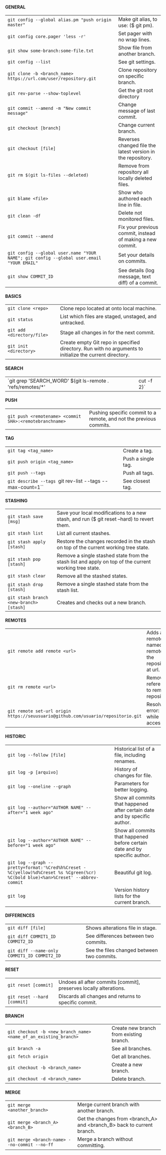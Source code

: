 #### GENERAL
|||
|-|-|
`git config --global alias.pm "push origin master"`|Make git alias, to use: ($ git pm).
`git config core.pager 'less -r'`|Set pager with no wrap lines.
`git show some-branch:some-file.txt`|Show file from another branch.
`git config --list`|See git settings.
`git clone -b <branch_name> https://url.com/user/repository.git`|Clone repository on specific branch.
`git rev-parse --show-toplevel`|Get the git root directory
`git commit --amend -m "New commit message"`|Change message of last commit.
`git checkout [branch]`|Change current branch.
`git checkout [file]`|Reverses changed file the latest version in the repository.
`git rm $(git ls-files --deleted)`|Remove from repository all locally deleted files.
`git blame <file>`|Show who authored each line in file.
`git clean -df`|Delete not monitored files.
`git commit --amend`|Fix your previous commit, instead of making a new commit.
`git config --global user.name "YOUR NAME"; git config --global user.email "YOUR EMAIL"`|Set your details on commits.
`git show COMMIT_ID`|See details (log message, text diff) of a commit.
#### BASICS
|||
|-|-|
`git clone <repo>`|Clone repo located at <repo> onto local machine.
`git status`|List which files are staged, unstaged, and untracked.
`git add <directory/file>`|Stage all changes in <directory> for the next commit.
`git init <directory>`|Create empty Git repo in specified directory. Run with no arguments to initialize the current directory.
#### SEARCH
|||
|-|-|
`git grep 'SEARCH_WORD' $(git ls-remote . 'refs/remotes/*' | cut -f 2)`|Find text in all branches.
#### PUSH
|||
|-|-|
`git push <remotename> <commit SHA>:<remotebranchname>`|Pushing specific commit to a remote, and not the previous commits.
#### TAG
|||
|-|-|
`git tag <tag_name>`|Create a tag.
`git push origin <tag_name>`|Push a single tag.
`git push --tags`|Push all tags.
`git describe --tags `git rev-list --tags --max-count=1``|See closest tag.
#### STASHING
|||
|-|-|
`git stash save [msg]`|Save your local modifications to a new stash, and run ($ git reset –hard) to revert them.
`git stash list`|List all current stashes.
`git stash apply [stash]`|Restore the changes recorded in the stash on top of the current working tree state. 
`git stash pop [stash]`|Remove a single stashed state from the stash list and apply on top of the current working tree state.
`git stash clear`|Remove all the stashed states.
`git stash drop [stash]`|Remove a single stashed state from the stash list.
`git stash branch <new-branch> [stash]`|Creates and checks out a new branch.
#### REMOTES
|||
|-|-|
`git remote add remote <url>`|Adds a remote named remote for the repository at url.
`git rm remote <url>`|Remove reference to remote repository.
`git remote set-url origin https://seuusuario@github.com/usuario/repositorio.git`|Resolves error: 403 while accessing.
#### HISTORIC
|||
|-|-|
`git log --follow [file]`|Historical list of a file, including renames.
`git log -p [arquivo]`|History of changes for file.
`git log --oneline --graph`|Parameters for better logging.
`git log --author="AUTHOR NAME" --after="1 week ago"`|Show all commits that happened after certain date and by specific author.
`git log --author="AUTHOR NAME" --before="1 week ago"`|Show all commits that happened before certain date and by specific author.
`git log --graph --pretty=format:'%Cred%h%Creset -%C(yellow)%d%Creset %s %Cgreen(%cr) %C(bold blue)<%an>%Creset' --abbrev-commit`|Beautiful git log.
`git log`|Version history lists for the current branch.
#### DIFFERENCES
|||
|-|-|
`git diff [file]`|Shows alterations file in stage.
`git diff COMMIT1_ID COMMIT2_ID`|See differences between two commits.
`git diff --name-only COMMIT1_ID COMMIT2_ID`|See the files changed between two commits.
#### RESET
|||
|-|-|
`git reset [commit]`|Undoes all after commits [commit], preserves locally alterations.
`git reset --hard [commit]`|Discards all changes and returns to specific commit.
#### BRANCH
|||
|-|-|
`git checkout -b <new_branch_name> <name_of_an_existing_branch>`|Create new branch from existing branch.
`git branch -a`|See all branches.
`git fetch origin`|Get all branches.
`git checkout -b <branch_name>`|Create a new branch.
`git checkout -d <branch_name>`|Delete branch.
#### MERGE
|||
|-|-|
`git merge <another_branch>`|Merge current branch with another branch.
`git merge <branch_A> <branch_B>`|Get the changes from <branch_A> and <branch_B> back to current branch.
`git merge <branch-name> --no-commit --no-ff`|Merge a branch without committing.
